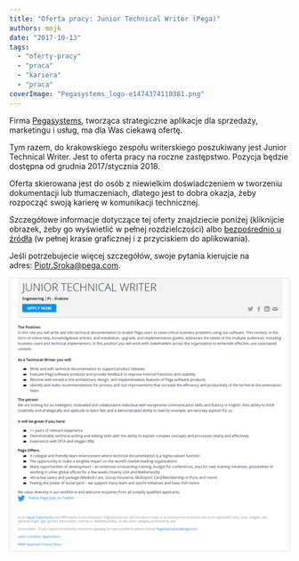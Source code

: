 ```yaml
---
title: "Oferta pracy: Junior Technical Writer (Pega)"
authors: mojk
date: "2017-10-13"
tags:
  - "oferty-pracy"
  - "praca"
  - "kariera"
  - "praca"
coverImage: "Pegasystems_logo-e1474374110381.png"
---
```


Firma [Pegasystems](https://www.pega.com/), tworząca strategiczne aplikacje dla
sprzedaży, marketingu i usług, ma dla Was ciekawą ofertę.

<!--truncate-->

Tym razem, do krakowskiego zespołu writerskiego poszukiwany jest Junior
Technical Writer. Jest to oferta pracy na roczne zastępstwo. Pozycja będzie
dostępna od grudnia 2017/stycznia 2018.

Oferta skierowana jest do osób z niewielkim doświadczeniem w tworzeniu
dokumentacji lub tłumaczeniach, dlatego jest to dobra okazja, żeby rozpocząć
swoją karierę w komunikacji technicznej.

Szczegółowe informacje dotyczące tej oferty znajdziecie poniżej (kliknijcie
obrazek, żeby go wyświetlić w pełnej rozdzielczości)
albo [bezpośrednio u źródła](https://www.pega.com/about/careers/engineering/junior-technical-writer) (w
pełnej krasie graficznej i z przyciskiem do aplikowania).

Jeśli potrzebujecie więcej szczegółów, swoje pytania kierujcie na
adres: [Piotr.Sroka@pega.com](mailto:Piotr.Sroka@pega.com).

[![](images/pega-junior-tech-writer.png)](http://techwriter.pl/wp-content/uploads/2017/10/pega-junior-tech-writer.png)
